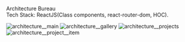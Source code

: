 Architecture Bureau<br>
Tech Stack: ReactJS(Class components, react-router-dom, HOC).<br>


![architecture__main](https://user-images.githubusercontent.com/87814580/173550745-649a9dbc-2b53-43cc-bd7c-b556d27148f3.jpeg)
![architecture__gallery](https://user-images.githubusercontent.com/87814580/173549947-7a2f1fce-ac5b-4d7b-a668-bd8d4994c4b5.jpeg)
![architecture__projects](https://user-images.githubusercontent.com/87814580/173549961-ba29f0de-5fd3-498f-91f6-acd479cd2ece.jpeg)
![architecture__project__item](https://user-images.githubusercontent.com/87814580/173549970-04ef0485-c24c-43d3-8792-a700ce1b7526.jpeg)
